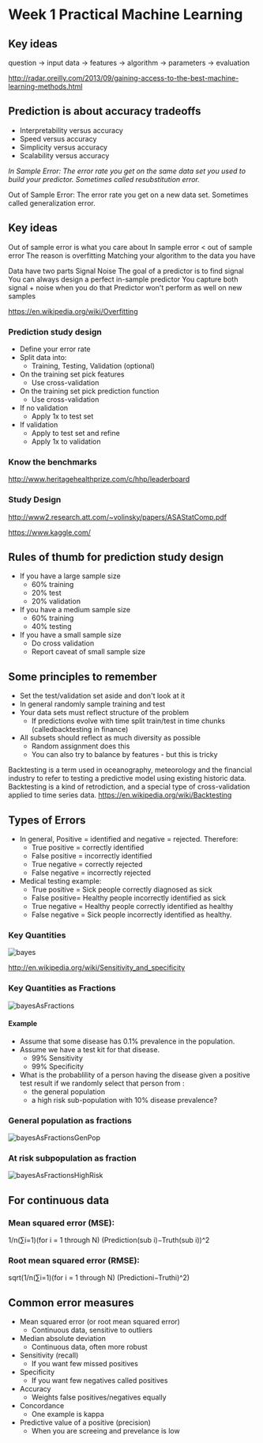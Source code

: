 # Week 1 Practical Machine Learning

## Key ideas

question -> input data -> features -> algorithm -> parameters -> evaluation

http://radar.oreilly.com/2013/09/gaining-access-to-the-best-machine-learning-methods.html

## Prediction is about accuracy tradeoffs
- Interpretability versus accuracy
- Speed versus accuracy
- Simplicity versus accuracy
- Scalability versus accuracy

*In Sample Error: The error rate you get on the same data set you used to build your predictor. Sometimes called resubstitution error.*

Out of Sample Error: The error rate you get on a new data set. Sometimes called generalization error.

## Key ideas

Out of sample error is what you care about
In sample error < out of sample error
The reason is overfitting
Matching your algorithm to the data you have

Data have two parts
Signal
Noise
The goal of a predictor is to find signal
You can always design a perfect in-sample predictor
You capture both signal + noise when you do that
Predictor won't perform as well on new samples

https://en.wikipedia.org/wiki/Overfitting

### Prediction study design
- Define your error rate
- Split data into:
  - Training, Testing, Validation (optional)
- On the training set pick features
  - Use cross-validation
- On the training set pick prediction function
  - Use cross-validation
- If no validation
  - Apply 1x to test set
- If validation
  - Apply to test set and refine
  - Apply 1x to validation

### Know the benchmarks
http://www.heritagehealthprize.com/c/hhp/leaderboard

### Study Design
http://www2.research.att.com/~volinsky/papers/ASAStatComp.pdf

https://www.kaggle.com/

## Rules of thumb for prediction study design
- If you have a large sample size
  - 60% training
  - 20% test
  - 20% validation
- If you have a medium sample size
  - 60% training
  - 40% testing
- If you have a small sample size
  - Do cross validation
  - Report caveat of small sample size

## Some principles to remember
- Set the test/validation set aside and don't look at it
- In general randomly sample training and test
- Your data sets must reflect structure of the problem
  - If predictions evolve with time split train/test in time chunks (calledbacktesting in finance)
- All subsets should reflect as much diversity as possible
  - Random assignment does this
  - You can also try to balance by features - but this is tricky

Backtesting is a term used in oceanography, meteorology and the financial industry to refer to testing a predictive model using existing historic data. Backtesting is a kind of retrodiction, and a special type of cross-validation applied to time series data.
https://en.wikipedia.org/wiki/Backtesting

## Types of Errors
- In general, Positive = identified and negative = rejected. Therefore:
  - True positive = correctly identified
  - False positive = incorrectly identified
  - True negative = correctly rejected
  - False negative = incorrectly rejected
- Medical testing example:
  - True positive = Sick people correctly diagnosed as sick
  - False positive= Healthy people incorrectly identified as sick
  - True negative = Healthy people correctly identified as healthy
  - False negative = Sick people incorrectly identified as healthy.

### Key Quantities
![bayes](https://camo.githubusercontent.com/f3156300abccf94ee861480c58b664675d421044/687474703a2f2f64617461736369656e63657370656369616c697a6174696f6e2e6769746875622e696f2f636f75727365732f6173736574732f696d672f6b65797175616e7469746965732e706e67)

http://en.wikipedia.org/wiki/Sensitivity_and_specificity

### Key Quantities as Fractions
![bayesAsFractions](https://camo.githubusercontent.com/cee0e1db1482884ad9ceb8d364fa85d7a2de8bd0/687474703a2f2f64617461736369656e63657370656369616c697a6174696f6e2e6769746875622e696f2f636f75727365732f6173736574732f696d672f6b65797175616e74667261632e706e67)

#### Example
- Assume that some disease has 0.1% prevalence in the population.
- Assume we have a test kit for that disease.
  - 99% Sensitivity
  - 99% Specificity
- What is the probablility of a person having the disease given a positive test result if we randomly select that person from :
  - the general population
  - a high risk sub-population with 10% disease prevalence?

### General population as fractions
![bayesAsFractionsGenPop](https://camo.githubusercontent.com/b32484d8d9b814e205ee45de64ce8c5479c3886b/687474703a2f2f64617461736369656e63657370656369616c697a6174696f6e2e6769746875622e696f2f636f75727365732f6173736574732f696d672f70726564706f73332e706e67)

### At risk subpopulation as fraction
![bayesAsFractionsHighRisk](https://camo.githubusercontent.com/6269842963a050e75da9dd2f14999df624ef1fcb/687474703a2f2f64617461736369656e63657370656369616c697a6174696f6e2e6769746875622e696f2f636f75727365732f6173736574732f696d672f70726564706f73352e706e67)

## For continuous data

### Mean squared error (MSE):

1/n(∑i=1)(for i = 1 through N)  (Prediction(sub i)−Truth(sub i))^2

### Root mean squared error (RMSE):

sqrt(1/n(∑i=1)(for i = 1 through N)  (Predictioni−Truthi)^2)

## Common error measures
- Mean squared error (or root mean squared error)
  - Continuous data, sensitive to outliers
- Median absolute deviation
  - Continuous data, often more robust
- Sensitivity (recall)
  - If you want few missed positives
- Specificity
  - If you want few negatives called positives
- Accuracy
  - Weights false positives/negatives equally
- Concordance
  - One example is kappa
- Predictive value of a positive (precision)
  - When you are screeing and prevelance is low
